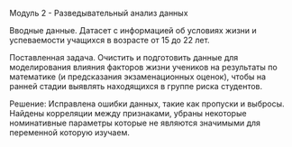 Модуль 2 - Разведывательный анализ данных

Вводные данные. Датасет с информацией об условиях жизни и успеваемости учащихся в возрасте от 15 до 22 лет.

Поставленная задача. Очистить и подготовить данные для моделирования влияния факторов жизни учеников на результаты по математике (и предсказания экзаменационных оценок), чтобы на ранней стадии выявлять находящихся в группе риска студентов.

Решение: Исправлена ошибки данных, такие как пропуски и выбросы. Найдены корреляции между признаками, убраны некоторые номинативные параметры которые не являются значимыми для переменной которую изучаем.
